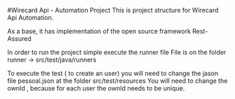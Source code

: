 #Wirecard Api - Automation Project This is project structure for Wirecard Api Automation.

As a base, it has implementation of the open source framework Rest-Assured 


In order to run the project simple execute the runner file File is on the folder runner -> src/test/java/runners

To execute the test ( to create an user) you will need to change the jason file  pessoal.json at the folder src/test/resources 
You will need to change the ownId , because for each user the ownId needs to be unique.




